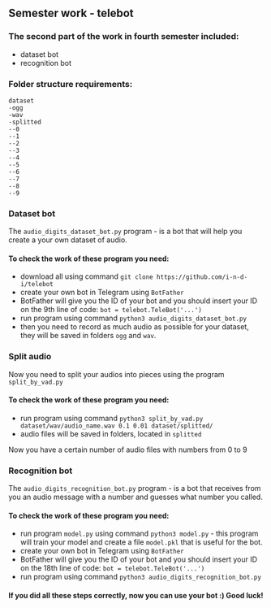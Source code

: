 ## Semester work - telebot

### The second part of the work in fourth semester included:
* dataset bot
* recognition bot

### Folder structure requirements:
```
dataset
-ogg
-wav
-splitted
--0
--1
--2
--3
--4
--5
--6
--7
--8
--9
```

### Dataset bot
The `audio_digits_dataset_bot.py` program - is a bot that will help you create a your own dataset of audio.

#### To check the work of these program you need:
* download all using command `git clone https://github.com/i-n-d-i/telebot`
* create your own bot in Telegram using `BotFather`
* BotFather will give you the ID of your bot and you should insert your ID on the 9th line of code: `bot = telebot.TeleBot('...')`
* run program using command `python3 audio_digits_dataset_bot.py`
* then you need to record as much audio as possible for your dataset, they will be saved in folders `ogg` and `wav`.

### Split audio
Now you need to split your audios into pieces using the program `split_by_vad.py`

#### To check the work of these program you need:
* run program using command `python3 split_by_vad.py dataset/wav/audio_name.wav 0.1 0.01 dataset/splitted/`
* audio files will be saved in folders, located in `splitted`

Now you have a certain number of audio files with numbers from 0 to 9

### Recognition bot
The `audio_digits_recognition_bot.py` program - is a bot that receives from you an audio message with a number and guesses what number you called.

#### To check the work of these program you need:
* run program `model.py` using command `python3 model.py` - this program will train your model and create a file `model.pkl` that is useful for the bot.
* create your own bot in Telegram using `BotFather`
* BotFather will give you the ID of your bot and you should insert your ID on the 18th line of code: `bot = telebot.TeleBot('...')`
* run program using command `python3 audio_digits_recognition_bot.py`

#### If you did  all these steps correctly, now you can use your bot :) Good luck!



 
